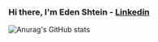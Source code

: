 ### Hi there, I'm Eden Shtein - [Linkedin](https://www.linkedin.com/in/edenshtein/)



![Anurag's GitHub stats](https://github-readme-stats.vercel.app/api?username=EdenShtein&show_icons=true&theme=solarized-dark)

